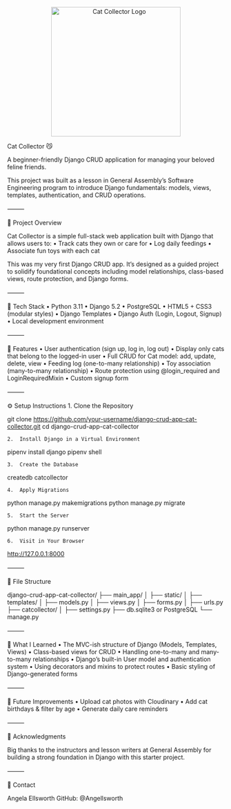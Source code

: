 <p align="center">
  <img src="static/images/logotype.svg" alt="Cat Collector Logo" width="300"/>
</p>


Cat Collector 😼

A beginner-friendly Django CRUD application for managing your beloved feline friends.

This project was built as a lesson in General Assembly’s Software Engineering program to introduce Django fundamentals: models, views, templates, authentication, and CRUD operations.

⸻

🚀 Project Overview

Cat Collector is a simple full-stack web application built with Django that allows users to:
	•	Track cats they own or care for
	•	Log daily feedings
	•	Associate fun toys with each cat

This was my very first Django CRUD app. It’s designed as a guided project to solidify foundational concepts including model relationships, class-based views, route protection, and Django forms.

⸻

🧰 Tech Stack
	•	Python 3.11
	•	Django 5.2
	•	PostgreSQL
	•	HTML5 + CSS3 (modular styles)
	•	Django Templates
	•	Django Auth (Login, Logout, Signup)
	•	Local development environment

⸻

📂 Features
	•	User authentication (sign up, log in, log out)
	•	Display only cats that belong to the logged-in user
	•	Full CRUD for Cat model: add, update, delete, view
	•	Feeding log (one-to-many relationship)
	•	Toy association (many-to-many relationship)
	•	Route protection using @login_required and LoginRequiredMixin
	•	Custom signup form

⸻

⚙️ Setup Instructions
	1.	Clone the Repository

git clone https://github.com/your-username/django-crud-app-cat-collector.git
cd django-crud-app-cat-collector


	2.	Install Django in a Virtual Environment

pipenv install django
pipenv shell


	3.	Create the Database

createdb catcollector


	4.	Apply Migrations

python manage.py makemigrations
python manage.py migrate


	5.	Start the Server

python manage.py runserver


	6.	Visit in Your Browser

http://127.0.0.1:8000



⸻

📁 File Structure

django-crud-app-cat-collector/
├── main_app/
│   ├── static/
│   ├── templates/
│   ├── models.py
│   ├── views.py
│   ├── forms.py
│   ├── urls.py
├── catcollector/
│   ├── settings.py
├── db.sqlite3 or PostgreSQL
└── manage.py



⸻

🧠 What I Learned
	•	The MVC-ish structure of Django (Models, Templates, Views)
	•	Class-based views for CRUD
	•	Handling one-to-many and many-to-many relationships
	•	Django’s built-in User model and authentication system
	•	Using decorators and mixins to protect routes
	•	Basic styling of Django-generated forms

⸻

🚀 Future Improvements
	•	Upload cat photos with Cloudinary
	•	Add cat birthdays & filter by age
	•	Generate daily care reminders

⸻

🌟 Acknowledgments

Big thanks to the instructors and lesson writers at General Assembly for building a strong foundation in Django with this starter project.

⸻

📧 Contact

Angela Ellsworth
GitHub: @Angellsworth